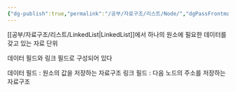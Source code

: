 ```yaml
---
{"dg-publish":true,"permalink":"/공부/자료구조/리스트/Node/","dgPassFrontmatter":true}
---
```


[[공부/자료구조/리스트/LinkedList\|LinkedList]]에서 하나의 원소에 필요한 데이터를 갖고 있는 자료 단위

데이터 필드와 링크 필드로 구성되어 있다

데이터 필드 : 원소의 값을 저장하는 자료구조
링크 필드 : 다음 노드의 주소를 저장하는 자료구조